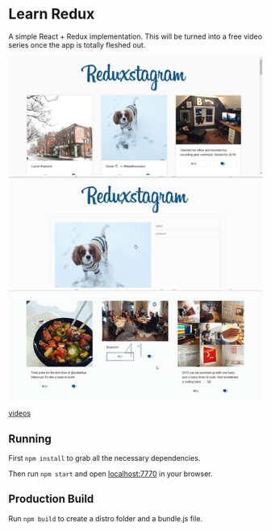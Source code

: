 # Learn Redux

A simple React + Redux implementation. This will be turned into a free video series once the app is totally fleshed out.

![index](./images/index.png)
![redux](./images/redux.gif)
![support](./images/support.gif)

[videos](http://www.bilibili.com/video/av8629586)

## Running

First `npm install` to grab all the necessary dependencies. 

Then run `npm start` and open <localhost:7770> in your browser.

## Production Build

Run `npm build` to create a distro folder and a bundle.js file.
